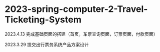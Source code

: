 # 2023-spring-computer-2-Travel-Ticketing-System

2023.4.13 完成基础页面的搭建（首页，车票查询页面，订票页面，付款页面）

2023.3.29 提交出行票务系统产品方案设计
